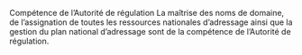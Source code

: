 Compétence de l’Autorité de régulation
La maîtrise des noms de domaine, de l’assignation de toutes les ressources nationales d’adressage ainsi que la gestion du plan national d’adressage sont de la compétence de l’Autorité de régulation.